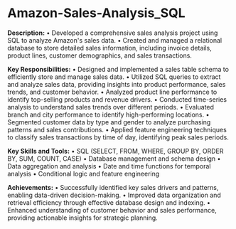 # Amazon-Sales-Analysis_SQL
**Description:**
•	Developed a comprehensive sales analysis project using SQL to analyze Amazon's sales data.
•	Created and managed a relational database to store detailed sales information, including invoice details, product lines, customer demographics, and sales transactions.

**Key Responsibilities:**
•	Designed and implemented a sales table schema to efficiently store and manage sales data.
•	Utilized SQL queries to extract and analyze sales data, providing insights into product performance, sales trends, and customer behavior.
•	Analyzed product line performance to identify top-selling products and revenue drivers.
•	Conducted time-series analysis to understand sales trends over different periods.
•	Evaluated branch and city performance to identify high-performing locations.
•	Segmented customer data by type and gender to analyze purchasing patterns and sales contributions.
•	Applied feature engineering techniques to classify sales transactions by time of day, identifying peak sales periods.

**Key Skills and Tools:**
•	SQL (SELECT, FROM, WHERE, GROUP BY, ORDER BY, SUM, COUNT, CASE)
•	Database management and schema design
•	Data aggregation and analysis
•	Date and time functions for temporal analysis
•	Conditional logic and feature engineering

**Achievements:**
•	Successfully identified key sales drivers and patterns, enabling data-driven decision-making.
•	Improved data organization and retrieval efficiency through effective database design and indexing.
•	Enhanced understanding of customer behavior and sales performance, providing actionable insights for strategic planning.

